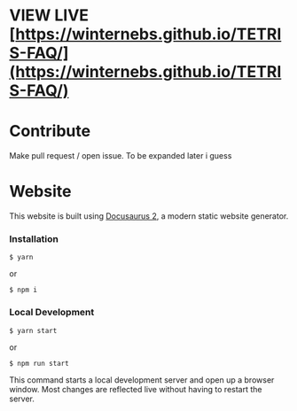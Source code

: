 # VIEW LIVE [https://winternebs.github.io/TETRIS-FAQ/](https://winternebs.github.io/TETRIS-FAQ/)

# Contribute
Make pull request / open issue. To be expanded later i guess

# Website

This website is built using [Docusaurus 2](https://v2.docusaurus.io/), a modern static website generator.

### Installation

```
$ yarn 
```
or 
```
$ npm i
```

### Local Development

```
$ yarn start
```
or
```
$ npm run start
```
This command starts a local development server and open up a browser window. Most changes are reflected live without having to restart the server.
